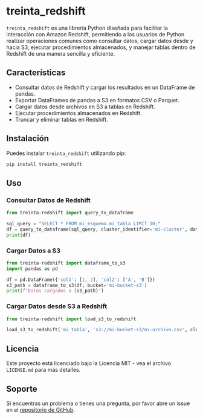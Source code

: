 # treinta_redshift

`treinta_redshift` es una librería Python diseñada para facilitar la interacción con Amazon Redshift, permitiendo a los usuarios de Python realizar operaciones comunes como consultar datos, cargar datos desde y hacia S3, ejecutar procedimientos almacenados, y manejar tablas dentro de Redshift de una manera sencilla y eficiente.

## Características

- Consultar datos de Redshift y cargar los resultados en un DataFrame de pandas.
- Exportar DataFrames de pandas a S3 en formatos CSV o Parquet.
- Cargar datos desde archivos en S3 a tablas en Redshift.
- Ejecutar procedimientos almacenados en Redshift.
- Truncar y eliminar tablas en Redshift.

## Instalación

Puedes instalar `treinta_redshift` utilizando pip:

```bash
pip install treinta_redshift
```

## Uso

### Consultar Datos de Redshift

```python
from treinta-redshift import query_to_dataframe

sql_query = "SELECT * FROM mi_esquema.mi_tabla LIMIT 10;"
df = query_to_dataframe(sql_query, cluster_identifier='mi-cluster', database='mi-database', db_user='mi-usuario')
print(df)
```

### Cargar Datos a S3

```python
from treinta-redshift import dataframe_to_s3
import pandas as pd

df = pd.DataFrame({'col1': [1, 2], 'col2': ['A', 'B']})
s3_path = dataframe_to_s3(df, bucket='mi-bucket-s3')
print(f"Datos cargados a {s3_path}")
```

### Cargar Datos desde S3 a Redshift

```python
from treinta-redshift import load_s3_to_redshift

load_s3_to_redshift('mi_tabla', 's3://mi-bucket-s3/mi-archivo.csv', cluster_identifier='mi-cluster', database='mi-database', db_user='mi-usuario')
```


## Licencia

Este proyecto está licenciado bajo la Licencia MIT - vea el archivo `LICENSE.md` para más detalles.

## Soporte

Si encuentras un problema o tienes una pregunta, por favor abre un issue en el [repositorio de GitHub](#).

